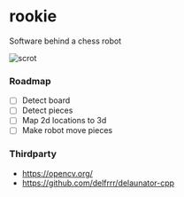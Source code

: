# rookie
Software behind a chess robot

![scrot](https://imgur.com/gahPq3K)

### Roadmap
* [ ] Detect board
* [ ] Detect pieces
* [ ] Map 2d locations to 3d
* [ ] Make robot move pieces

### Thirdparty
* https://opencv.org/
* https://github.com/delfrrr/delaunator-cpp